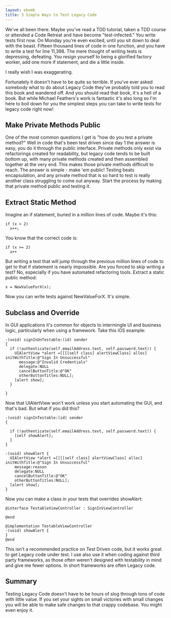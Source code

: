 ```yaml
---
layout: ebomb
title: 3 Simple Ways to Test Legacy Code
---
```


We've all been there. Maybe you've read a TDD tutorial, taken a TDD course or attended a Code Retreat and have become "test-infected." You write tests first now. On Monday you're even excited, until you sit down to deal with the beast. Fifteen thousand lines of code in one function, and you have to write a test for line 11,398. The mere thought of writing tests is depressing, defeating. You resign yourself to being a glorified factory worker, add one more if statement, and die a little inside.

I really wish I was exaggerating.

Fortunately it doesn't have to be quite so terrible. If you've ever asked somebody what to do about Legacy Code they've probably told you to read this book and wandered off. And you should read that book, it's a hell of a book. But while Michael Feathers's work is fantastic it's also long so I'm here to boil down for you the simplest steps you can take to write tests for legacy code right now!

## Make Private Methods Public
One of the most common questions I get is "how do you test a private method?" Well in code that's been test driven since day 1 the answer is easy, you do it through the public interface. Private methods only exist via refactorings created for readability, but legacy code tends to be built bottom up, with many private methods created and then assembled together at the very end.  This makes those private methods difficult to reach. The answer is simple - make 'em public! Testing beats encapsulation, and any private method that is so hard to test is really another class struggling to come out anyway. Start the process by making that private method public and testing it.

## Extract Static Method
Imagine an if statement, buried in a million lines of code.  Maybe it's this:

```
if (x > 2)
  x++;
```
You know that the correct code is:

```
if (x >= 2)
  x++
```

But writing a test that will jump through the previous million lines of code to get to that if statement is nearly impossible. Are you forced to skip writing a test? No, especially if you have automated refactoring tools. Extract a static public method:

```
x = NewValueForX(x);
```

Now you can write tests against NewValueForX.  It's simple.

## Subclass and Override
In GUI applications it's common for objects to intermingle UI and business logic, particularly when using a framework. Take this iOS example:

```
-(void) signInUnTestable:(id) sender
{
  if (!authenticate(self.emailAddress.text, self.password.text)) {
    UIAlertView *alert =[[[[self class] alertViewClass] alloc] initWithTitle:@"Sign In Unsuccessful"
      message:@"Invalid Credentials"
      delegate:NULL
      cancelButtonTitle:@"OK"
      otherButtonTitles:NULL];
    [alert show];
  }

}
```

Now that UIAlertView won't work unless you start automating the GUI, and that's bad. But what if you did this?

```
-(void) signInTestable:(id) sender
{

  if (!authenticate(self.emailAddress.text, self.password.text)) {
    [self showAlert];
  }
}

-(void) showAlert {
  UIAlertView *alert =[[[[self class] alertViewClass] alloc] initWithTitle:@"Sign In Unsuccessful"
    message:reason
    delegate:NULL
    cancelButtonTitle:@"OK"
    otherButtonTitles:NULL];
  [alert show];
}
```

Now you can make a class in your tests that overrides showAlert:

```
@interface TestableViewController : SignInViewController

@end

@implementation TestableViewController
-(void) showAlert {
}
@end
```

This isn't a recommended practice on Test Driven code, but it works great to get Legacy code under test. I use also use it when coding against third party frameworks, as those often weren't designed with testability in mind and give me fewer options. In short frameworks are often Legacy code.

## Summary
Testing Legacy Code doesn't have to be hours of slog through tons of code with little value. If you set your sights on small victories with small changes you will be able to make safe changes to that crappy codebase. You might even enjoy it.
